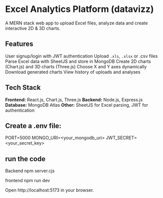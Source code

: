 # Excel Analytics Platform (datavizz)

A MERN stack web app to upload Excel files, analyze data and create interactive 2D & 3D charts.

## Features
 User signup/login with JWT authentication
 Upload `.xls`, `.xlsx` or .csv files
 Parse Excel data with SheetJS and store in MongoDB
 Create 2D charts (Chart.js) and 3D charts (Three.js)
 Choose X and Y axes dynamically
 Download generated charts
 View history of uploads and analyses

## Tech Stack
 **Frontend:** React.js, Chart.js, Three.js
 **Backend:** Node.js, Express.js
 **Database:** MongoDB Atlas
 **Other:** SheetJS for Excel parsing, JWT for authentication


## Create a .env file:
PORT=5000
MONGO_URI=<your_mongodb_uri>
JWT_SECRET=<your_secret_key>

## run the code
Backend 
npm server.cjs

frontend
npm run dev

Open http://localhost:5173 in your browser.
